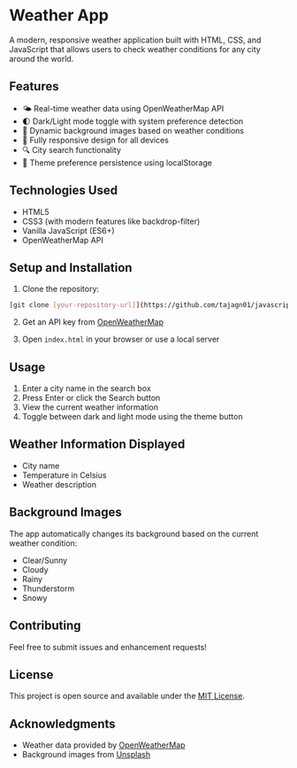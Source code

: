 # Weather App

A modern, responsive weather application built with HTML, CSS, and JavaScript that allows users to check weather conditions for any city around the world.

## Features

- 🌤️ Real-time weather data using OpenWeatherMap API
- 🌓 Dark/Light mode toggle with system preference detection
- 🎨 Dynamic background images based on weather conditions
- 📱 Fully responsive design for all devices
- 🔍 City search functionality
- 💾 Theme preference persistence using localStorage

## Technologies Used

- HTML5
- CSS3 (with modern features like backdrop-filter)
- Vanilla JavaScript (ES6+)
- OpenWeatherMap API

## Setup and Installation

1. Clone the repository:
```bash
[git clone [your-repository-url]](https://github.com/tajagn01/javascript.git)
```

2. Get an API key from [OpenWeatherMap](https://openweathermap.org/api)



5. Open `index.html` in your browser or use a local server

## Usage

1. Enter a city name in the search box
2. Press Enter or click the Search button
3. View the current weather information
4. Toggle between dark and light mode using the theme button

## Weather Information Displayed

- City name
- Temperature in Celsius
- Weather description

## Background Images

The app automatically changes its background based on the current weather condition:
- Clear/Sunny
- Cloudy
- Rainy
- Thunderstorm
- Snowy

## Contributing

Feel free to submit issues and enhancement requests!

## License

This project is open source and available under the [MIT License](LICENSE).

## Acknowledgments

- Weather data provided by [OpenWeatherMap](https://openweathermap.org/)
- Background images from [Unsplash](https://unsplash.com/) 
